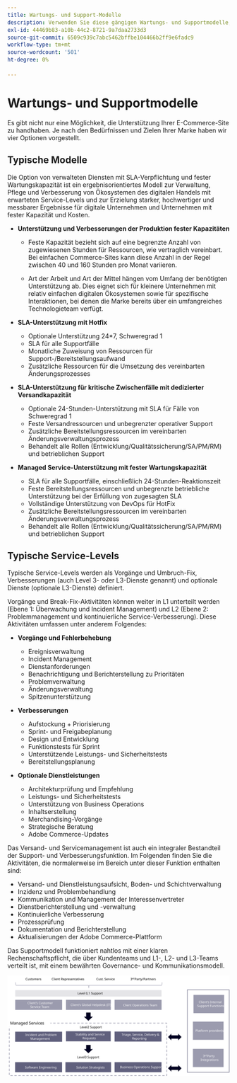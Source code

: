 ```yaml
---
title: Wartungs- und Support-Modelle
description: Verwenden Sie diese gängigen Wartungs- und Supportmodelle, um die Adobe Commerce-Implementierung reibungslos zu führen.
exl-id: 44469b83-a10b-44c2-8721-9a7daa2733d3
source-git-commit: 6509c939c7abc5462bffbe104466b2ff9e6fadc9
workflow-type: tm+mt
source-wordcount: '501'
ht-degree: 0%

---
```


# Wartungs- und Supportmodelle

Es gibt nicht nur eine Möglichkeit, die Unterstützung Ihrer E-Commerce-Site zu handhaben. Je nach den Bedürfnissen und Zielen Ihrer Marke haben wir vier Optionen vorgestellt.

## Typische Modelle

Die Option von verwalteten Diensten mit SLA-Verpflichtung und fester Wartungskapazität ist ein ergebnisorientiertes Modell zur Verwaltung, Pflege und Verbesserung von Ökosystemen des digitalen Handels mit erwarteten Service-Levels und zur Erzielung starker, hochwertiger und messbarer Ergebnisse für digitale Unternehmen und Unternehmen mit fester Kapazität und Kosten.

- **Unterstützung und Verbesserungen der Produktion fester Kapazitäten**

   - Feste Kapazität bezieht sich auf eine begrenzte Anzahl von zugewiesenen Stunden für Ressourcen, wie vertraglich vereinbart. Bei einfachen Commerce-Sites kann diese Anzahl in der Regel zwischen 40 und 160 Stunden pro Monat variieren.

   - Art der Arbeit und Art der Mittel hängen vom Umfang der benötigten Unterstützung ab. Dies eignet sich für kleinere Unternehmen mit relativ einfachen digitalen Ökosystemen sowie für spezifische Interaktionen, bei denen die Marke bereits über ein umfangreiches Technologieteam verfügt.

- **SLA-Unterstützung mit Hotfix**
   - Optionale Unterstützung 24*7, Schweregrad 1
   - SLA für alle Supportfälle
   - Monatliche Zuweisung von Ressourcen für Support-/Bereitstellungsaufwand
   - Zusätzliche Ressourcen für die Umsetzung des vereinbarten Änderungsprozesses

- **SLA-Unterstützung für kritische Zwischenfälle mit dedizierter Versandkapazität**
   - Optionale 24-Stunden-Unterstützung mit SLA für Fälle von Schweregrad 1
   - Feste Versandressourcen und unbegrenzter operativer Support
   - Zusätzliche Bereitstellungsressourcen im vereinbarten Änderungsverwaltungsprozess
   - Behandelt alle Rollen (Entwicklung/Qualitätssicherung/SA/PM/RM) und betrieblichen Support

- **Managed Service-Unterstützung mit fester Wartungskapazität**
   - SLA für alle Supportfälle, einschließlich 24-Stunden-Reaktionszeit
   - Feste Bereitstellungsressourcen und unbegrenzte betriebliche Unterstützung bei der Erfüllung von zugesagten SLA
   - Vollständige Unterstützung von DevOps für HotFix
   - Zusätzliche Bereitstellungsressourcen im vereinbarten Änderungsverwaltungsprozess
   - Behandelt alle Rollen (Entwicklung/Qualitätssicherung/SA/PM/RM) und betrieblichen Support

## Typische Service-Levels

Typische Service-Levels werden als Vorgänge und Umbruch-Fix, Verbesserungen (auch Level 3- oder L3-Dienste genannt) und optionale Dienste (optionale L3-Dienste) definiert.

Vorgänge und Break-Fix-Aktivitäten können weiter in L1 unterteilt werden (Ebene 1: Überwachung und Incident Management) und L2 (Ebene 2: Problemmanagement und kontinuierliche Service-Verbesserung). Diese Aktivitäten umfassen unter anderem Folgendes:

- **Vorgänge und Fehlerbehebung**
   - Ereignisverwaltung
   - Incident Management
   - Dienstanforderungen
   - Benachrichtigung und Berichterstellung zu Prioritäten
   - Problemverwaltung
   - Änderungsverwaltung
   - Spitzenunterstützung

- **Verbesserungen**
   - Aufstockung + Priorisierung
   - Sprint- und Freigabeplanung
   - Design und Entwicklung
   - Funktionstests für Sprint
   - Unterstützende Leistungs- und Sicherheitstests
   - Bereitstellungsplanung

- **Optionale Dienstleistungen**
   - Architekturprüfung und Empfehlung
   - Leistungs- und Sicherheitstests
   - Unterstützung von Business Operations
   - Inhaltserstellung
   - Merchandising-Vorgänge
   - Strategische Beratung
   - Adobe Commerce-Updates

Das Versand- und Servicemanagement ist auch ein integraler Bestandteil der Support- und Verbesserungsfunktion. Im Folgenden finden Sie die Aktivitäten, die normalerweise im Bereich unter dieser Funktion enthalten sind:

- Versand- und Dienstleistungsaufsicht, Boden- und Schichtverwaltung
- Inzidenz und Problembehandlung
- Kommunikation und Management der Interessenvertreter
- Dienstberichterstellung und -verwaltung
- Kontinuierliche Verbesserung
- Prozessprüfung
- Dokumentation und Berichterstellung
- Aktualisierungen der Adobe Commerce-Plattform

Das Supportmodell funktioniert nahtlos mit einer klaren Rechenschaftspflicht, die über Kundenteams und L1-, L2- und L3-Teams verteilt ist, mit einem bewährten Governance- und Kommunikationsmodell.

![Abbildung des Unterstützungsmodells](../../assets/playbooks/support-model-diagram.svg)
